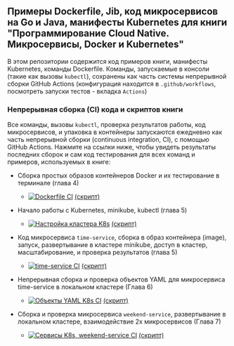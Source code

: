 ## Примеры Dockerfile, Jib, код микросервисов на Go и Java, манифесты Kubernetes для книги "Программирование Cloud Native. Микросервисы, Docker и Kubernetes"

В этом репозитории содержится код примеров книги, манифесты Kubernetes, команды Dockerfile. Команды, запускаемые в консоли (такие как вызовы `kubectl`), сохранены как часть системы непрерывной сборки GitHub Actions (конфигурация находится в `.github/workflows`, посмотреть запуски тестов - вкладка `Actions`)

### Непрерывная сборка (CI) кода и скриптов книги

Все команды, вызовы `kubectl`, проверка результатов работы, код микросервисов, и упаковка в контейнеры запускаются ежедневно как часть непрерывной сборки (continuous integration, CI), с помощью GitHub Actions. Нажмите на ссылки ниже, чтобы увидеть результаты последних сборок и сам код тестирования для всех команд и примеров, используемых в книге:

* Cборка простых образов контейнеров Docker и их тестирование в терминале (глава 4)
    * [![Dockerfile CI](https://github.com/ivanporty/cloud-docker-k8s/actions/workflows/docker-image.yml/badge.svg?branch=master)](https://github.com/ivanporty/cloud-docker-k8s/actions/workflows/docker-image.yml)    [(скрипт)](https://github.com/ivanporty/cloud-docker-k8s/blob/master/.github/workflows/docker-image.yml)

* Начало работы с Kubernetes, minikube, kubectl (глава 5)
    * [![Настройка кластера K8s](https://github.com/ivanporty/cloud-docker-k8s/actions/workflows/cluster-setup.yml/badge.svg)](https://github.com/ivanporty/cloud-docker-k8s/actions/workflows/cluster-setup.yml)  [(скрипт)](https://github.com/ivanporty/cloud-docker-k8s/blob/master/.github/workflows/cluster-setup.yml)

* Код микросервиса `time-service`, сборка в образ контейнера (image), запуск, развертывание в кластере minikube, доступ в кластер, масштабирование, и проверка результатов (глава 5)
    * [![time-service CI](https://github.com/ivanporty/cloud-docker-k8s/actions/workflows/time-service.yml/badge.svg)](https://github.com/ivanporty/cloud-docker-k8s/actions/workflows/time-service.yml)   [(скрипт)](https://github.com/ivanporty/cloud-docker-k8s/blob/master/.github/workflows/time-service.yml) 

* Непрерывная сборка и проверка объектов YAML для микросервиса time-service в локальном кластере (Глава 6)
    * [![Объекты YAML K8s CI](https://github.com/ivanporty/cloud-docker-k8s/actions/workflows/k8s-objects.yml/badge.svg)](https://github.com/ivanporty/cloud-docker-k8s/actions/workflows/k8s-objects.yml)  [(скрипт)](https://github.com/ivanporty/cloud-docker-k8s/blob/master/.github/workflows/k8s-objects.yml) 

* Cборка и проверка микросервиса `weekend-service`, развертывание в локальном кластере, взаимодействие 2х микросервисов (Глава 7)
    * [![Сервисы K8s, weekend-service CI](https://github.com/ivanporty/cloud-docker-k8s/actions/workflows/svc-weekend-service.yml/badge.svg)](https://github.com/ivanporty/cloud-docker-k8s/actions/workflows/svc-weekend-service.yml)  [(скрипт)](https://github.com/ivanporty/cloud-docker-k8s/blob/master/.github/workflows/svc-weekend-service.yml) 
